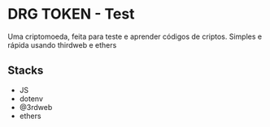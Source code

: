 # DRG TOKEN - Test

Uma criptomoeda, feita para teste e aprender códigos de criptos. 
Simples e rápida usando thirdweb e ethers

## Stacks
- JS
- dotenv
- @3rdweb
- ethers
